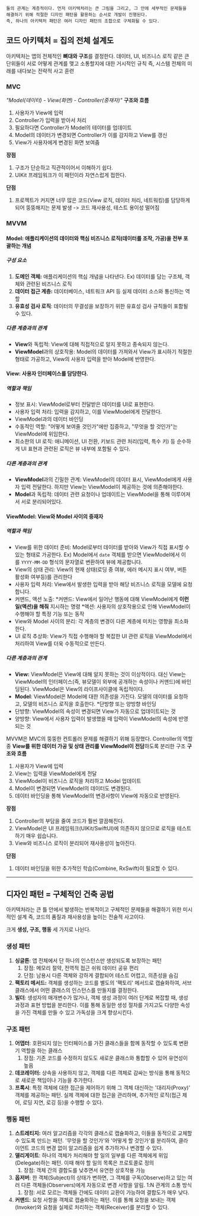 
```
둘의 관계는 계층적이다. 먼저 아키텍처라는 큰 그림을 그리고, 그 안에 세부적인 문제들을 해결하기 위해 적절한 디자인 패턴을 활용하는 순서로 개발이 진행된다. 
즉, 하나의 아키텍처 패턴은 여러 디자인 패턴의 조합으로 구체화될 수 있다.
```
## 코드 아키텍처 = 집의 전체 설계도
아키텍처는 앱의 전체적인 **뼈대와 구조**를 결정한다. 데이터, UI, 비즈니스 로직 같은 큰 단위들이 서로 어떻게 관계를 맺고 소통할지에 대한 거시적인 규칙
즉, 시스템 전체의 미래를 내다보는 전략적 사고 훈련

### MVC
_"Model(데이터) - View(화면) - Controller(중재자)"_
**구조와 흐름**
1. 사용자가 View에 입력
2. Controller가 입력을 받아서 처리
3. 필요하다면 Controller가 Model의 테이터를 업데이트
4. Model의 데이터가 변경되면 Controller가 이를 감지하고 View를 갱신
5. View가 사용자에게 변경된 화면 보여줌

**장점**
1. 구조가 단순하고 직관적이어서 이해하기 쉽다.
2. UIKit 프레임워크가 이 패턴이라 자연스럽게 접한다.

**단점**
1. 프로젝트가 커지면 너무 많은 코드(View 로직, 데이터 처리, 네트워킹)를 담당하게 되어 뚱뚱해지는 문제 발생 -> 코드 재사용성, 테스트 용이성 떨어짐

### MVVM
#### Model: 애플리케이션의 데이터와 핵심 비즈니스 로직(데이터를 조작, 가공)을 전부 포괄하는 개념
##### 구성 요소
1. **도메인 객체:** 애플리케이션의 핵심 개념을 나타낸다. Ex) 데이터를 담는 구조체, 객체와 관련된 비즈니스 로직
2. **데이터 접근 계층:** 데이터베이스, 네트워크 API 등 실제 데이터 소스와 통신하는 역할
3. **유효성 검사 로직**: 데이터의 무결성을 보장하기 위한 유효성 검사 규칙들이 포함될 수 있다.
##### 다른 계층과의 관계
- **View**와 독립적: View에 대해 직접적으로 알지 못하고 종속되지 않는다.
- **ViewModel**과의 상호작용: Model의 데이터를 가져와서 View가 표시하기 적절한 형태로 가공하고, View의 사용자 입력을 받아 Model에 반영한다.
#### View: 사용자 인터페이스를 담당한다.
##### 역할과 책임
- 정보 표시: ViewModel로부터 전달받은 데이터를 UI로 표현한다.
- 사용자 입력 처리: 입력을 감지하고, 이를 ViewModel에게 전달한다.
- ViewModel과의 데이터 바인딩
- 수동적인 역할: "어떻게 보여줄 것인가"에만 집중하고, "무엇을 할 것인가"는 ViewModel에 위임한다.
- 최소한의 UI 로직: 애니메이션, UI 전환, 키보드 관련 처리(입력, 특수 키) 등 순수하게 UI 표현과 관련된 로직은 뷰 내부에 포함될 수 있다.
##### 다른 계층과의 관계
- **ViewModel**과의 긴밀한 관계: ViewModel의 데이터 표시, ViewModel에게 사용자 입력 전달한다. 하지만 View는 ViewModel이 제공하는 것에 의존해야한다.
- **Model**과 독립적: 데이터 관련 요청이나 업데이트는 ViewModel을 통해 이루어져서 서로 분리되어있다.
#### ViewModel: View와 Model 사이의 중재자
##### 역할과 책임
- View를 위한 데이터 준비: Model로부터 데이터를 받아와 View가 직접 표시할 수 있는 형태로 가공한다. Ex) Model에서 `date` 객체를 받으면 ViewModel에서 이를 `YYYY-MM-DD` 형식의 문자열로 변환하여 뷰에 제공합니다.
- View의 상태 관리: View의 현재 상태(로딩 중 여뷰, 에러 메시지 표시 여부, 버튼 활성화 여부등)를 관리한다
- 사용자 입력 처리: View에서 발생한 입력을 받아 해당 비즈니스 로직을 모델에 요청합니다.
- 커맨드, 액션 노출: 
	\*커맨드: View에서 일어난 행동에 대해 ViewModel에게 **이런 일(액션)을 해줘** 지시하는 명령
	\*액션: 사용자의 상호작용으로 인해 ViewModel이 수행해야 할 특정 기능 또는 동작
- View와 Model 사이의 분리: 각 계층의 변경이 다른 계층에 미치는 영향을 최소화한다.
- UI 로직 추상화: View가 직접 수행해야 할 복잡한 UI 관련 로직을 ViewModel에서 처리하여 View를 더욱 수동적으로 만든다.
##### 다른 계층과의 관계
- **View:** ViewModel은 View에 대해 알지 못하는 것이 이상적이다. 대신 View는 ViewModel의 인터페이스(즉, 뷰모델이 외부에 공개하는 속성이나 커맨드)에 바인딩된다. ViewModel은 View의 라이프사이클에 독립적이다.
- **Model**: ViewModel은 Model에 대한 의존성을 가진다. 모델의 데이터를 요청하고, 모델의 비즈니스 로직을 호출한다.
\*단방향 또는 양방향 바인딩
- 단방향: ViewModel의 속성이 변경되면 View가 자동으로 업데이트되는 것
- 양방향: View에서 사용자 입력이 발생했을 때 입력이 ViewModel의 속성에 반영되는 것


MVVM은 MVC의 뚱뚱한 컨트롤러 문제를 해결하기 위해 등장했다. 
Controller의 역할 중 **View를 위한 데이터 가공 및 상태 관리를 ViewModel이 전담**하도록 분리한 구조
**구조와 흐름**
1. 사용자가 View에 입력
2. View는 입력을 ViewModel에게 전달
3. ViewModel이 비즈니스 로직을 처리하고 Model 업데이트 
4. Model이 변경되면 ViewModel의 데이터도 변경된다.
5. 데이터 바인딩을 통해 ViewModel의 변경사항이 View에 자동으로 반영된다.

**장점**
1. Controller의 부담을 줄여 코드가 훨씬 깔끔해진다.
2. ViewModel은 UI 프레임워크(UIKit/SwiftUI)에 의존하지 않으므로 로직을 테스트하기 매우 쉽습니다.
3. View와 비즈니스 로직이 분리되어 재사용성이 높아진다.

**단점**
1. 데이터 바인딩을 위한 추가적인 학습(Combine, RxSwift)이 필요할 수 있다.

----
## 디자인 패턴 = 구체적인 건축 공법
아키텍처라는 큰 틀 안에서 발생하는 반복적이고 구체적인 문제들을 해결하기 위한 미시적인 설계
즉, 코드의 품질과 재사용성을 높이는 전술적 사고이다.

크게 **생성, 구조, 행동** 세 가지로 나뉜다.
### 생성 패턴
1. **싱글톤**: 앱 전체에서 단 하나의 인스턴스만 생성되도록 보장하는 패턴
	1. 장점: 메모리 절약, 전역적 접근 쉬워 데이터 공유 편리
	2. 단점: 남용시 다른 객체와 강하게 결합되어 테스트 어렵고, 의존성을 숨김
2. **팩토리 메서드:** 객체를 생성하는 코드를 별도의 '팩토리' 메서드로 캡슐화하여, 서브 클래스에서 어떤 클래스의 인스턴스를 만들지를 결정한다.
3. **빌더**: 생성자의 매개변수가 많거나, 객체 생성 과정이 여러 단계로 복잡할 때, 생성 과정과 표현 방법을 분리한다. 이를 통해 동일한 생성 절차를 가지고도 다양한 속성을 가진 객체를 만들 수 있고 가독성을 크게 향상시킨다.
### 구조 패턴
1. **어뎁터**: 호환되지 않는 인터페이스를 가진 클래스들을 함께 동작할 수 있도록 변환기 역할을 하는 클래스
	1. 장점: 기존 코드를 수정하지 않도도 새로운 클래스와 통합할 수 있어 유연성이 높음
2. **데코레이터:** 상속을 사용하지 않고, 객체를 다른 객체로 감싸는 방식을 통해 동적으로 새로운 책임이나 기능을 추가한다.
3. **프록시**: 특정 객체에 대한 접근을 제어하기 위해 그 객체 대신하는 '대리자(Proxy)' 객체를 제공하는 패턴. 실제 객체에 대한 접근을 관리하며, 추가적인 로직(접근 제어, 로딩 지연, 로깅 등)을 수행할 수 있다.
### 행동 패턴
1. **스트레티지:** 여러 알고리즘을 각각의 클래스로 캡슐화하고, 이들을 동적으로 교체할 수 있도록 만드는 패턴. '무엇을 할 것인가'와 '어떻게 할 것인가'를 분리하여, 클라이언트 코드의 변경 없이 알고리즘을 쉽게 추가하거나 변경할 수 있다.
2. **델리게이트**: 하나의 객체가 처리해야 할 일의 일부를 다른 객체에게 위임(Delegate)하는 패턴. 이때 해야 할 일의 목록은 프로토콜로 정의
	1. 장점: 객체 간의 결합도를 낮추면서 유연한 상호작용 가능
3. **옵저버**: 한 객체(Subject)의 상태가 변하면, 그 객체를 구독(Observe)하고 있는 여러 다른 객체들(Observers)에게 자동으로 변경 사항을 알림. 1:N 관계의 소통 방식
	1. 장점: 서로 모르는 객체들 간에도 데이터 교환이 가능하여 결합도가 매우 낮다.
4. **커맨드**: 요청 사항을 객체로 캡슐화하는 패턴. 이를 통해 요청을 보내는 객체(Invoker)와 요청을 실제로 처리하는 객체(Receiver)를 분리할 수 있다.
